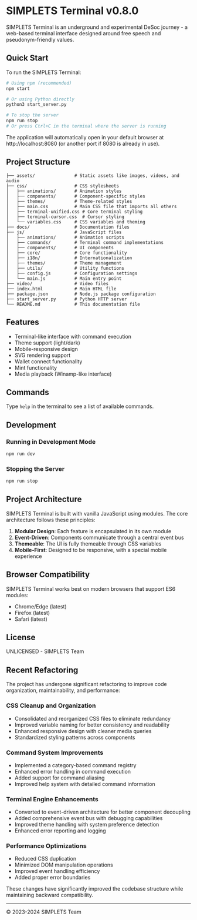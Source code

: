 # SIMPLETS Terminal v0.8.0

SIMPLETS Terminal is an underground and experimental DeSoc journey - a web-based terminal interface designed around free speech and pseudonym-friendly values.

## Quick Start

To run the SIMPLETS Terminal:

```bash
# Using npm (recommended)
npm start

# Or using Python directly
python3 start_server.py

# To stop the server
npm run stop
# Or press Ctrl+C in the terminal where the server is running
```

The application will automatically open in your default browser at http://localhost:8080 (or another port if 8080 is already in use).

## Project Structure

```
├── assets/               # Static assets like images, videos, and audio
├── css/                  # CSS stylesheets
│   ├── animations/       # Animation styles
│   ├── components/       # Component-specific styles
│   ├── themes/           # Theme-related styles
│   ├── main.css          # Main CSS file that imports all others
│   ├── terminal-unified.css # Core terminal styling
│   ├── terminal-cursor.css  # Cursor styling
│   └── variables.css     # CSS variables and theming
├── docs/                 # Documentation files
├── js/                   # JavaScript files
│   ├── animations/       # Animation scripts
│   ├── commands/         # Terminal command implementations
│   ├── components/       # UI components
│   ├── core/             # Core functionality
│   ├── i18n/             # Internationalization
│   ├── themes/           # Theme management
│   ├── utils/            # Utility functions
│   ├── config.js         # Configuration settings
│   └── main.js           # Main entry point
├── video/                # Video files
├── index.html            # Main HTML file
├── package.json          # Node.js package configuration
├── start_server.py       # Python HTTP server
└── README.md             # This documentation file
```

## Features

- Terminal-like interface with command execution
- Theme support (light/dark)
- Mobile-responsive design
- SVG rendering support
- Wallet connect functionality
- Mint functionality
- Media playback (Winamp-like interface)

## Commands

Type `help` in the terminal to see a list of available commands.

## Development

### Running in Development Mode

```bash
npm run dev
```

### Stopping the Server

```bash
npm run stop
```

## Project Architecture

SIMPLETS Terminal is built with vanilla JavaScript using modules. The core architecture follows these principles:

1. **Modular Design**: Each feature is encapsulated in its own module
2. **Event-Driven**: Components communicate through a central event bus
3. **Themeable**: The UI is fully themeable through CSS variables
4. **Mobile-First**: Designed to be responsive, with a special mobile experience

## Browser Compatibility

SIMPLETS Terminal works best on modern browsers that support ES6 modules:

- Chrome/Edge (latest)
- Firefox (latest)
- Safari (latest)

## License

UNLICENSED - SIMPLETS Team

## Recent Refactoring

The project has undergone significant refactoring to improve code organization, maintainability, and performance:

### CSS Cleanup and Organization
- Consolidated and reorganized CSS files to eliminate redundancy
- Improved variable naming for better consistency and readability
- Enhanced responsive design with cleaner media queries
- Standardized styling patterns across components

### Command System Improvements
- Implemented a category-based command registry
- Enhanced error handling in command execution
- Added support for command aliasing
- Improved help system with detailed command information

### Terminal Engine Enhancements
- Converted to event-driven architecture for better component decoupling
- Added comprehensive event bus with debugging capabilities
- Improved theme handling with system preference detection
- Enhanced error reporting and logging

### Performance Optimizations
- Reduced CSS duplication
- Minimized DOM manipulation operations
- Improved event handling efficiency
- Added proper error boundaries

These changes have significantly improved the codebase structure while maintaining backward compatibility.

---

© 2023-2024 SIMPLETS Team
